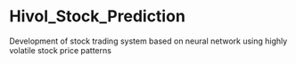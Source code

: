 # Hivol_Stock_Prediction
Development of stock trading system based on neural network using highly volatile stock price patterns

